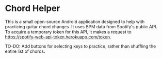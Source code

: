 # Chord Helper

This is a small open-source Android application designed to help with practicing guitar chord changes. It uses BPM data from Spotify's public API. To acquire a temporary token for this API, it makes a request to https://spotify-web-api-token.herokuapp.com/token.

TO-DO: Add buttons for selecting keys to practice, rather than shuffling the entire list of chords.
